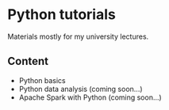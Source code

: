 # Python tutorials
Materials mostly for my university lectures.

## Content
 - Python basics
 - Python data analysis (coming soon...)
 - Apache Spark with Python (coming soon...)
